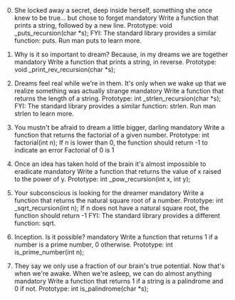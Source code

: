 0. She locked away a secret, deep inside herself, something she once knew to be true... but chose to forget mandatory Write a function that prints a string, followed by a new line. Prototype: void _puts_recursion(char *s); FYI: The standard library provides a similar function: puts. Run man puts to learn more.

1. Why is it so important to dream? Because, in my dreams we are together mandatory Write a function that prints a string, in reverse. Prototype: void _print_rev_recursion(char *s);

2. Dreams feel real while we're in them. It's only when we wake up that we realize something was actually strange mandatory Write a function that returns the length of a string. Prototype: int _strlen_recursion(char *s); FYI: The standard library provides a similar function: strlen. Run man strlen to learn more.

3. You mustn't be afraid to dream a little bigger, darling mandatory Write a function that returns the factorial of a given number. Prototype: int factorial(int n); If n is lower than 0, the function should return -1 to indicate an error Factorial of 0 is 1

4. Once an idea has taken hold of the brain it's almost impossible to eradicate mandatory Write a function that returns the value of x raised to the power of y. Prototype: int _pow_recursion(int x, int y); 

5. Your subconscious is looking for the dreamer mandatory Write a function that returns the natural square root of a number. Prototype: int _sqrt_recursion(int n); If n does not have a natural square root, the function should return -1 FYI: The standard library provides a different function: sqrt.

6. Inception. Is it possible? mandatory Write a function that returns 1 if a number is a prime number, 0 otherwise. Prototype: int is_prime_number(int n);

7. They say we only use a fraction of our brain's true potential. Now that's when we're awake. When we're asleep, we can do almost anything mandatory Write a function that returns 1 if a string is a palindrome and 0 if not. Prototype: int is_palindrome(char *s);
